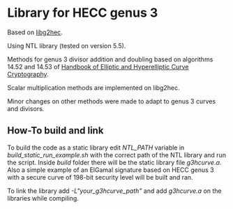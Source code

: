 # Library for HECC genus 3

Based on [libg2hec](https://github.com/syncom/libg2hec/tree/master).

Using NTL library (tested on version 5.5).

Methods for genus 3 divisor addition and doubling based on algorithms 14.52 and 14.53 of 
[Handbook of Elliptic and Hyperelliptic Curve Cryptography](https://blkcipher.pl/assets/pdfs/Handbook_of_Elliptic_and_Hyperelliptic_Curve_Cryptography.pdf).

Scalar multiplication methods are implemented on libg2hec.

Minor changes on other methods were made to adapt to genus 3 curves and divisors.

## How-To build and link

To build the code as a static library edit *NTL_PATH* variable in *build_static_run_example.sh* with the correct path of the NTL library and run the script. Inside *build* folder there will be the static library file *g3hcurve.a*. Also a simple example of an ElGamal signature based on HECC genus 3 with a secure curve of 198-bit security level will be built and ran.

To link the library add *-L"your_g3hcurve_path"* and add *g3hcurve.a* on the libraries while compiling.